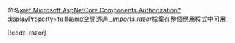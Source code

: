 命名<xref:Microsoft.AspNetCore.Components.Authorization?displayProperty=fullName>空間透過 *_Imports.razor*檔案在整個應用程式中可用:

[!code-razor[](imports-standalone.razor?highlight=3)]
